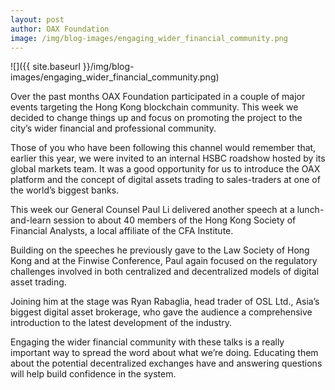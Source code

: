 ```yaml
---
layout: post
author: OAX Foundation
image: /img/blog-images/engaging_wider_financial_community.png
---
```

![]({{ site.baseurl }}/img/blog-images/engaging_wider_financial_community.png)

Over the past months OAX Foundation participated in a couple of major events targeting the Hong Kong blockchain community. This week we decided to change things up and focus on promoting the project to the city’s wider financial and professional community. 

Those of you who have been following this channel would remember that, earlier this year, we were invited to an internal HSBC roadshow hosted by its global markets team. It was a good opportunity for us to introduce the OAX platform and the concept of digital assets trading to sales-traders at one of the world’s biggest banks. 

This week our General Counsel Paul Li delivered another speech at a lunch-and-learn session to about 40 members of the Hong Kong Society of Financial Analysts, a local affiliate of the CFA Institute. 

Building on the speeches he previously gave to the Law Society of Hong Kong and at the Finwise Conference, Paul again focused on the regulatory challenges involved in both centralized and decentralized models of digital asset trading.

Joining him at the stage was Ryan Rabaglia, head trader of OSL Ltd., Asia’s biggest digital asset brokerage, who gave the audience a comprehensive introduction to the latest development of the industry. 

Engaging the wider financial community with these talks is a really important way to spread the word about what we’re doing. Educating them about the potential decentralized exchanges have and answering questions will help build confidence in the system.
